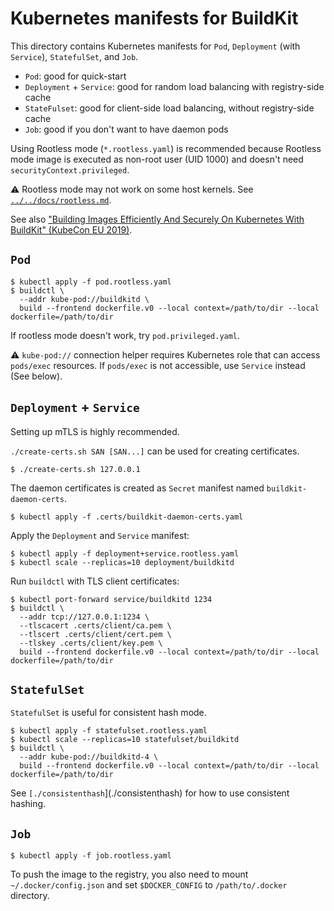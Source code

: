 # Kubernetes manifests for BuildKit

This directory contains Kubernetes manifests for `Pod`, `Deployment` (with `Service`), `StatefulSet`, and `Job`.
* `Pod`: good for quick-start
* `Deployment` + `Service`: good for random load balancing with registry-side cache
* `StateFulset`: good for client-side load balancing, without registry-side cache
* `Job`: good if you don't want to have daemon pods

Using Rootless mode (`*.rootless.yaml`) is recommended because Rootless mode image is executed as non-root user (UID 1000) and doesn't need `securityContext.privileged`.

:warning: Rootless mode may not work on some host kernels. See [`../../docs/rootless.md`](../../docs/rootless.md).

See also ["Building Images Efficiently And Securely On Kubernetes With BuildKit" (KubeCon EU 2019)](https://kccnceu19.sched.com/event/MPX5).

## `Pod`

```console
$ kubectl apply -f pod.rootless.yaml
$ buildctl \
  --addr kube-pod://buildkitd \
  build --frontend dockerfile.v0 --local context=/path/to/dir --local dockerfile=/path/to/dir
```

If rootless mode doesn't work, try `pod.privileged.yaml`.

:warning: `kube-pod://` connection helper requires Kubernetes role that can access `pods/exec` resources. If `pods/exec` is not accessible, use `Service` instead (See below).

## `Deployment` + `Service`

Setting up mTLS is highly recommended.

`./create-certs.sh SAN [SAN...]` can be used for creating certificates.
```console
$ ./create-certs.sh 127.0.0.1
```

The daemon certificates is created as `Secret` manifest named `buildkit-daemon-certs`.
```console
$ kubectl apply -f .certs/buildkit-daemon-certs.yaml
```

Apply the `Deployment` and `Service` manifest:
```console
$ kubectl apply -f deployment+service.rootless.yaml
$ kubectl scale --replicas=10 deployment/buildkitd
```

Run `buildctl` with TLS client certificates:
```console
$ kubectl port-forward service/buildkitd 1234
$ buildctl \
  --addr tcp://127.0.0.1:1234 \
  --tlscacert .certs/client/ca.pem \
  --tlscert .certs/client/cert.pem \
  --tlskey .certs/client/key.pem \
  build --frontend dockerfile.v0 --local context=/path/to/dir --local dockerfile=/path/to/dir
```

## `StatefulSet`
`StatefulSet` is useful for consistent hash mode.

```console
$ kubectl apply -f statefulset.rootless.yaml
$ kubectl scale --replicas=10 statefulset/buildkitd
$ buildctl \
  --addr kube-pod://buildkitd-4 \
  build --frontend dockerfile.v0 --local context=/path/to/dir --local dockerfile=/path/to/dir
```

See `[./consistenthash`](./consistenthash) for how to use consistent hashing.

## `Job`

```console
$ kubectl apply -f job.rootless.yaml
```

To push the image to the registry, you also need to mount `~/.docker/config.json`
and set `$DOCKER_CONFIG` to `/path/to/.docker` directory.
